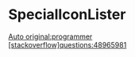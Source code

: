 # SpecialIconLister
[Auto original:programmer](https://stackoverflow.com/users/3785314/programmer)<br/>
[[stackoverflow]questions:48965981](https://stackoverflow.com/questions/48965981/special-icon-when-naming-a-monobehaviour-class-gamemanager)

